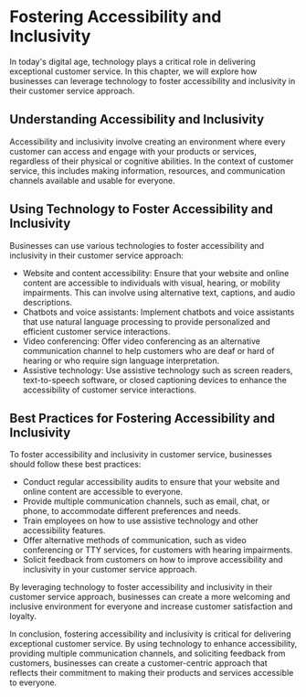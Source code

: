 Fostering Accessibility and Inclusivity
==============================================================================================

In today's digital age, technology plays a critical role in delivering exceptional customer service. In this chapter, we will explore how businesses can leverage technology to foster accessibility and inclusivity in their customer service approach.

Understanding Accessibility and Inclusivity
-------------------------------------------

Accessibility and inclusivity involve creating an environment where every customer can access and engage with your products or services, regardless of their physical or cognitive abilities. In the context of customer service, this includes making information, resources, and communication channels available and usable for everyone.

Using Technology to Foster Accessibility and Inclusivity
--------------------------------------------------------

Businesses can use various technologies to foster accessibility and inclusivity in their customer service approach:

* Website and content accessibility: Ensure that your website and online content are accessible to individuals with visual, hearing, or mobility impairments. This can involve using alternative text, captions, and audio descriptions.
* Chatbots and voice assistants: Implement chatbots and voice assistants that use natural language processing to provide personalized and efficient customer service interactions.
* Video conferencing: Offer video conferencing as an alternative communication channel to help customers who are deaf or hard of hearing or who require sign language interpretation.
* Assistive technology: Use assistive technology such as screen readers, text-to-speech software, or closed captioning devices to enhance the accessibility of customer service interactions.

Best Practices for Fostering Accessibility and Inclusivity
----------------------------------------------------------

To foster accessibility and inclusivity in customer service, businesses should follow these best practices:

* Conduct regular accessibility audits to ensure that your website and online content are accessible to everyone.
* Provide multiple communication channels, such as email, chat, or phone, to accommodate different preferences and needs.
* Train employees on how to use assistive technology and other accessibility features.
* Offer alternative methods of communication, such as video conferencing or TTY services, for customers with hearing impairments.
* Solicit feedback from customers on how to improve accessibility and inclusivity in your customer service approach.

By leveraging technology to foster accessibility and inclusivity in their customer service approach, businesses can create a more welcoming and inclusive environment for everyone and increase customer satisfaction and loyalty.

In conclusion, fostering accessibility and inclusivity is critical for delivering exceptional customer service. By using technology to enhance accessibility, providing multiple communication channels, and soliciting feedback from customers, businesses can create a customer-centric approach that reflects their commitment to making their products and services accessible to everyone.
